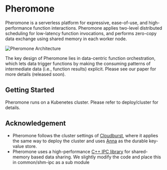# Pheromone

Pheromone is a serverless platform for expressive, ease-of-use, and high-performance function interactions.
Pheromone applies two-level distributed scheduling for low-latency function invocations, and performs zero-copy data exchange using shared memory in each worker node.

![Pheromone Architecture](https://github.com/MincYu/pheromone/blob/main/architecture.jpg?raw=true)

The key design of Pheromone lies in data-centric function orchestration, which lets data trigger functions by making the consuming patterns of intermediate data (i.e., function results) explicit.
Please see our paper for more details (released soon).

## Getting Started

Pheromone runs on a Kubenetes cluster.
Please refer to deploy/cluster for details.

## Acknowledgement

- Pheromone follows the cluster settings of [Cloudburst](https://github.com/hydro-project/cloudburst), where it applies the same way to deploy the cluster and uses [Anna](https://github.com/hydro-project/anna) as the durable key-value store. 
- Pheromone uses a high-performance [C++ IPC library](https://github.com/mutouyun/cpp-ipc) for shared-memory based data sharing. We slightly modify the code and place this in common/shm-ipc as a sub module